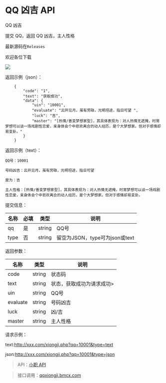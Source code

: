 # QQ 凶吉 API

QQ 凶吉

提交 QQ，返回 QQ 凶吉，主人性格

最新源码在`Releases`

欢迎各位下载

<a href="https://gitee.com/XiaoZhi_Studio/qqxiongji-api/stargazers"><img src="https://gitee.com/XiaoZhi_Studio/qqxiongji-api/badge/star.svg?theme=gvp"></a>

返回示例（json）：

```
    {
        "code": "1",
        "text": "获取成功",
        "data": {
            "uin": "10001",
            "evaluate": "云开见月，虽有劳碌，光明坦途，指日可望 ",
            "luck": "吉",
            "master": "[热情/善变梦想家型]，其具体表现为：对人热情无遮掩，时常梦想可以谈一场戏剧性恋爱，亲身体会个中悲欢离合的动人经历，是个大梦想家。但对于感情却易变卦。"
        }
    }
```

返回示例（text）：

```
QQ号：10001

号码凶吉：云开见月，虽有劳碌，光明坦途，指日可望 

是为：吉

主人性格：[热情/善变梦想家型]，其具体表现为：对人热情无遮掩，时常梦想可以谈一场戏剧性恋爱，亲身体会个中悲欢离合的动人经历，是个大梦想家。但对于感情却易变卦。
```

提交信息：

| 名称 | 必填 | 类型 | 说明 |
| ------- | ------- | ------- | ------- |
|qq|是|string|QQ号|
|type|否|string|留空为JSON，type可为json或text|

返回参数：

| 名称 | 类型 | 说明 |
| ------- | ------- | ------- |
|code|string|状态码
|text|string|状态，获取成功为请求成功>
|uin|string|QQ号
|evaluate|string|号码凶吉
|luck|string|凶/吉
|master|string|主人性格|

请求示例：

text:http://xxx.com/xiongji.php?qq=10001&type=text

json:http://xxx.com/xiongji.php?qq=10001&type=json

> API：[小职 API](http://api.83883.top/)

> 接口调用：[qqxiongji.bmcx.com](https://qqxiongji.bmcx.com/)
